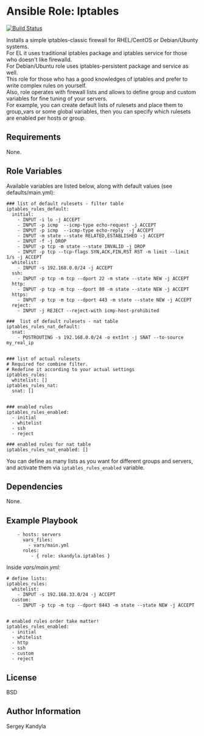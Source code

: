 Ansible Role: Iptables
=========
[![Build Status](https://travis-ci.org/skandyla/ansible-role-iptables.svg?branch=master)](https://travis-ci.org/skandyla/ansible-role-iptables)

Installs a simple iptables-classic firewall for RHEL/CentOS or Debian/Ubunty systems.  
For EL it uses traditional iptables package and iptables service for those who doesn't like firewalld.  
For Debian/Ubuntu role uses iptables-persistent package and service as well.  
This role for those who has a good knowledges of iptables and prefer to write complex rules on yourself.  
Also, role operates with firewall lists and  allows to define group and custom variables for fine tuning of your servers.  
For example, you can create default lists of rulesets and place them to group_vars or some global variables, then you can specify which rulesets are enabled per hosts or group.  

Requirements
------------

None.

Role Variables
--------------

Available variables are listed below, along with default values (see defaults/main.yml):

```
### list of default rulesets - filter table
iptables_rules_default:
  initial:
    - INPUT -i lo -j ACCEPT
    - INPUT -p icmp  --icmp-type echo-request -j ACCEPT
    - INPUT -p icmp  --icmp-type echo-reply  -j ACCEPT
    - INPUT -m state --state RELATED,ESTABLISHED -j ACCEPT
    - INPUT -f -j DROP
    - INPUT -p tcp -m state --state INVALID -j DROP
    - INPUT -p tcp --tcp-flags SYN,ACK,FIN,RST RST -m limit --limit 1/s -j ACCEPT
  whitelist:
    - INPUT -s 192.168.0.0/24 -j ACCEPT
  ssh:
    - INPUT -p tcp -m tcp --dport 22 -m state --state NEW -j ACCEPT
  http:
    - INPUT -p tcp -m tcp --dport 80 -m state --state NEW -j ACCEPT
  https:
    - INPUT -p tcp -m tcp --dport 443 -m state --state NEW -j ACCEPT
  reject:
    - INPUT -j REJECT --reject-with icmp-host-prohibited

###  list of default rulesets - nat table
iptables_rules_nat_default:
  snat:
    - POSTROUTING -s 192.168.0.0/24 -o extInt -j SNAT --to-source my_real_ip


### list of actual rulesets                                                          
# Required for combine filter.                                                       
# Redefine it according to your actual settings                                     
iptables_rules:                                                                      
  whitelist: []                                                                      
iptables_rules_nat:                                                                  
  snat: []                                                                           


### enabled rules                                                                    
iptables_rules_enabled:                                                              
  - initial                                                                          
  - whitelist                                                                        
  - ssh                                                                              
  - reject                                                                           

### enabled rules for nat table                                                      
iptables_rules_nat_enabled: []

```

You can define as many lists as you want for different groups and servers, and activate them via
`iptables_rules_enabled` variable.  


Dependencies
------------

None.

Example Playbook
----------------

```
    - hosts: servers
      vars_files:
        - vars/main.yml
      roles:
         - { role: skandyla.iptables }
```

Inside *vars/main.yml:*  
```
# define lists:
iptables_rules:                                                                      
  whitelist:                                                                         
    - INPUT -s 192.168.33.0/24 -j ACCEPT                                             
  custom:                                                                            
    - INPUT -p tcp -m tcp --dport 8443 -m state --state NEW -j ACCEPT                


# enabled rules order take matter!                                                 
iptables_rules_enabled:                                                              
  - initial                                                                          
  - whitelist                                                                        
  - http                                                                             
  - ssh                                                                              
  - custom                                                                           
  - reject   
```


License
-------

BSD

Author Information
------------------

Sergey Kandyla
